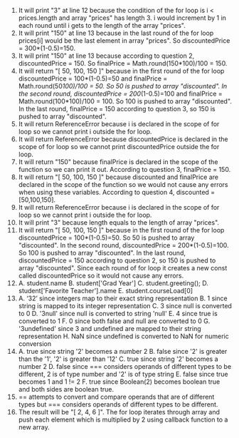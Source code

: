 1. It will print "3" at line 12 because the condition of the for loop is i < prices.length and array "prices" has length 3. i would increment by 1 in each round until i gets to the length of the array "prices".
2. It will print "150" at line 13 because in the last round of the for loop prices[i] would be the last element in array "prices". So discountedPrice = 300*(1-0.5)=150.
3. It will print "150" at line 13 because according to question 2, discountedPrice = 150. So finalPrice = Math.round(150*100)/100 = 150.
4. It will return "[ 50, 100, 150 ]" because in the first round of the for loop discountedPrice = 100*(1-0.5)=50 and finalPrice = Math.round(50*100)/100 = 50. So 50 is pushed to array "discounted". In the second round, discountedPrice = 200*(1-0.5)=100 and finalPrice = Math.round(100*100)/100 = 100. So 100 is pushed to array "discounted". In the last round, finalPrice = 150 according to question 3, so 150 is pushed to array "discounted".
5. It will return ReferenceError because i is declared in the scope of for loop so we cannot print i outside the for loop.
6. It will return ReferenceError because discountedPrice is declared in the scope of for loop so we cannot print discountedPrice outside the for loop.
7. It will return "150" because finalPrice is declared in the scope of the function so we can print it out. According to question 3, finalPrice = 150.
8. It will return "[ 50, 100, 150 ]" because discounted and finalPrice are declared in the scope of the function so we would not cause any errors when using these variables. According to question 4, discounted = [50,100,150].
9. It will return ReferenceError because i is declared in the scope of for loop so we cannot print i outside the for loop.
10. It will print "3" because length equals to the length of array "prices".
11. It will return "[ 50, 100, 150 ]" because in the first round of the for loop discountedPrice = 100*(1-0.5)=50. So 50 is pushed to array "discounted". In the second round, discountedPrice = 200*(1-0.5)=100. So 100 is pushed to array "discounted". In the last round, discountedPrice = 150 according to question 2, so 150 is pushed to array "discounted". Since each round of for loop it creates a new const called discountedPrice so it would not cause any errors.
12. A. student.name
    B. student['Grad Year']
    C. student.greeting();
    D. student['Favorite Teacher'].name
    E. student.courseLoad[0]
13. A. ‘32’ since integers map to their exact string representation
    B. 1 since string is mapped to its integer representation
    C. 3 since null is converted to 0
    D. '3null' since null is converted to string 'null'
    E. 4 since true is converted to 1
    F. 0 since both false and null are converted to 0
    G. '3undefined' since 3 and undefined are mapped to their string representation
    H. NaN since undefined is converted to NaN for numeric conversion
14. A. true since string '2' becomes a number 2
    B. false since '2' is greater than the '1', '2' is greater than '12'
    C. true since string '2' becomes a number 2
    D. false since === considers operands of different types to be different, 2 is of type number and '2' is of type string
    E. false since true becomes 1 and 1 != 2
    F. true since Boolean(2) becomes boolean true and both sides are boolean true.
15. == attempts to convert and compare operands that are of different types but === considers operands of different types to be different.
17. The result will be "[ 2, 4, 6 ]". The for loop iterates through array and push each element which is multiplied by 2 using callback function to a new array. 

